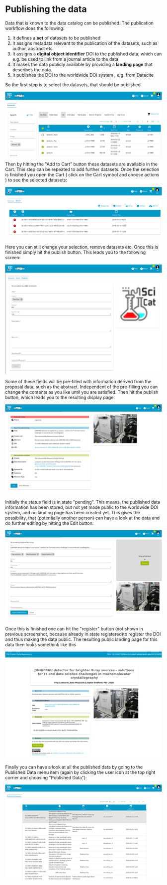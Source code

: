 # Publishing the data

Data that is known to the data catalog can be published. The publication workflow does the following:

1. It defines a **set** of datasets to be published
2. It assigns metadata relevant to the publication of the datasets, such as author, abstract etc
3. It assigns a **digital object identifier**  DOI to the published data, which can e.g. be used to link from a journal article to the data
4. It makes the data publicly available by providing a **landing page** that describes the data.
5. It publishes the DOI to the worldwide DOI system , e.g. from Datacite

So the first step is to select the datasets, that should be published

![Selecting datasets for publication](img/publish_select.png)

Then by hitting the "Add to Cart" button these datasets are available in the Cart. This step can be repeated to add further datasets. Once the selection is finished you open the Cart ( click on the Cart symbol and choose actions ) to see the selected datasets:

![Prepare datasets for publication](img/publish_show_selection.png)

Here you can still change your selection, remove datasets etc. Once this is finished simply hit the publish button. This leads you to the following screen:

![Adding metadata for publication](img/publish_edit_metadata.png)

Some of these fields will be pre-filled with information derived from the proposal data, such as the abstract. Independent of the pre-filling you can change the contents as you like until you are satisfied. Then hit the publish button, which leads you to the resulting display page:

![Showing entered metadata for publication](img/published_data_details.png)

Initially the status field is in state "pending". This means, the published data information has been stored, but not yet made public to the worldwide DOI system, and no landing page has been created yet. This gives the possibility, that (potentially another person) can have  a look at the data and do further editing by hitting the Edit button:

![Editing metadata for publication](img/published_data_edit.png)

Once this is finished one can hit the "register" button (not shown in previous screenshot, because already in state registered)to register the DOI and thus making the data public. The resulting public landing page for this data then looks somethink like this

![Landing page of published data](img/landingpage.png)

Finally you can have a look at all the published data by going to the Published Data menu item (again by clicking the user icon at the top right corner and choosing "Published Data"):

![Landing page of published data](img/published_datasets.png)
